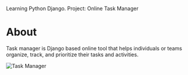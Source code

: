 Learning Python Django. Project: Online Task Manager


# About
Task manager is Django based online tool that helps individuals or teams organize, track, and prioritize their tasks and activities.

![Task Manager](https://github.com/bro256/django03/blob/main/django03/task_manager/static/img/Screenshot01.jpg)
